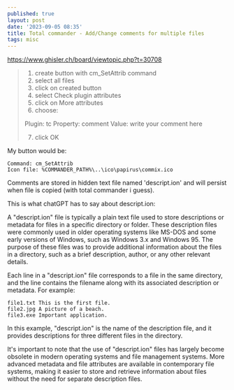 ```yaml
---
published: true
layout: post
date: '2023-09-05 08:35'
title: Total commander - Add/Change comments for multiple files
tags: misc 
---
```

<https://www.ghisler.ch/board/viewtopic.php?t=30708>

> 1. create button with cm_SetAttrib command
> 2. select all files
> 3. click on created button
> 4. select Check plugin attributes
> 5. click on More attributes
> 6. choose:
>
> Plugin: tc
> Property: comment
> Value: write your comment here
>
> 7. click OK

My button would be:

	Command: cm_SetAttrib
	Icon file: %COMMANDER_PATH%\..\ico\papirus\commix.ico

Comments are stored in hidden text file named 'descript.ion' and will persist when file is copied (with total commander i guess).

This is what chatGPT has to say about descript.ion:

A "descript.ion" file is typically a plain text file used to store descriptions or metadata for files in a specific directory or folder. These description files were commonly used in older operating systems like MS-DOS and some early versions of Windows, such as Windows 3.x and Windows 95. The purpose of these files was to provide additional information about the files in a directory, such as a brief description, author, or any other relevant details.

Each line in a "descript.ion" file corresponds to a file in the same directory, and the line contains the filename along with its associated description or metadata. For example:

    file1.txt This is the first file.
    file2.jpg A picture of a beach.
    file3.exe Important application.

In this example, "descript.ion" is the name of the description file, and it provides descriptions for three different files in the directory.

It's important to note that the use of "descript.ion" files has largely become obsolete in modern operating systems and file management systems. More advanced metadata and file attributes are available in contemporary file systems, making it easier to store and retrieve information about files without the need for separate description files.
